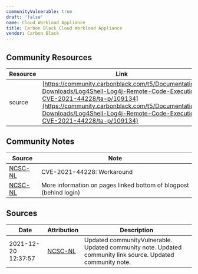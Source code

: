 ```yaml
---
communityVulnerable: true
draft: 'false'
name: Cloud Workload Appliance
title: Carbon Black Cloud Workload Appliance
vendor: Carbon Black
---
```



## Community Resources
| Resource | Link |
| --- | --- |
| source | [https://community.carbonblack.com/t5/Documentation-Downloads/Log4Shell-Log4j-Remote-Code-Execution-CVE-2021-44228/ta-p/109134](https://community.carbonblack.com/t5/Documentation-Downloads/Log4Shell-Log4j-Remote-Code-Execution-CVE-2021-44228/ta-p/109134) |

## Community Notes
| Source | Note |
| --- | --- |
| [NCSC-NL](https://github.com/NCSC-NL/log4shell/blob/main/software/README.md) | CVE-2021-44228: Workaround </ul> |
| [NCSC-NL](https://github.com/NCSC-NL/log4shell/blob/main/software/README.md) | More information on pages linked bottom of blogpost (behind login) |

## Sources
| Date | Attribution | Description |
| --- | --- | --- |
| 2021-12-20 12:37:57 | [NCSC-NL](https://github.com/NCSC-NL/log4shell/blob/main/software/README.md) | Updated communityVulnerable. Updated community note. Updated community link source. Updated community note.  |
